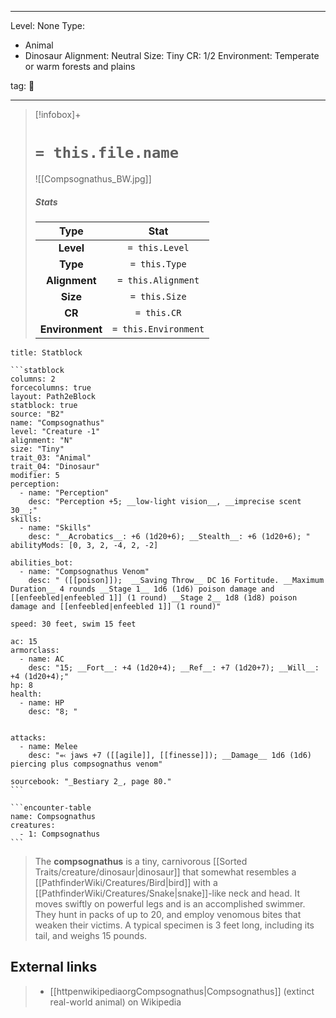 
---



Level: None
Type:
- Animal
- Dinosaur
Alignment: Neutral
Size: Tiny
CR: 1/2
Environment: Temperate or warm forests and plains



tag: 👹

---


> [!infobox]+
> #  `= this.file.name`
> ![[Compsognathus_BW.jpg]]
> ##### Stats
> Type | Stat |
> :---:|:---:|
> **Level** | `= this.Level` |
> **Type** | `= this.Type` |
> **Alignment** | `= this.Alignment` |
> **Size** | `= this.Size` |
> **CR** | `= this.CR` |
> **Environment** | `= this.Environment` |




````ad-info
title: Statblock

```statblock
columns: 2
forcecolumns: true
layout: Path2eBlock
statblock: true
source: "B2"
name: "Compsognathus"
level: "Creature -1"
alignment: "N"
size: "Tiny"
trait_03: "Animal"
trait_04: "Dinosaur"
modifier: 5
perception:
  - name: "Perception"
    desc: "Perception +5; __low-light vision__, __imprecise scent 30__;"
skills:
  - name: "Skills"
    desc: "__Acrobatics__: +6 (1d20+6); __Stealth__: +6 (1d20+6); "
abilityMods: [0, 3, 2, -4, 2, -2]

abilities_bot:
  - name: "Compsognathus Venom"
    desc: " ([[poison]]);  __Saving Throw__ DC 16 Fortitude. __Maximum Duration__ 4 rounds __Stage 1__ 1d6 (1d6) poison damage and [[enfeebled|enfeebled 1]] (1 round) __Stage 2__ 1d8 (1d8) poison damage and [[enfeebled|enfeebled 1]] (1 round)"

speed: 30 feet, swim 15 feet

ac: 15
armorclass:
  - name: AC
    desc: "15; __Fort__: +4 (1d20+4); __Ref__: +7 (1d20+7); __Will__: +4 (1d20+4);"
hp: 8
health:
  - name: HP
    desc: "8; "


attacks:
  - name: Melee
    desc: "⬻ jaws +7 ([[agile]], [[finesse]]); __Damage__ 1d6 (1d6) piercing plus compsognathus venom"

sourcebook: "_Bestiary 2_, page 80."
```

```encounter-table
name: Compsognathus
creatures:
  - 1: Compsognathus
```

````



> The **compsognathus** is a tiny, carnivorous [[Sorted Traits/creature/dinosaur|dinosaur]] that somewhat resembles a [[PathfinderWiki/Creatures/Bird|bird]] with a [[PathfinderWiki/Creatures/Snake|snake]]-like neck and head. It moves swiftly on powerful legs and is an accomplished swimmer.
> They hunt in packs of up to 20, and employ venomous bites that weaken their victims.
> A typical specimen is 3 feet long, including its tail, and weighs 15 pounds.




## External links

> - [[httpenwikipediaorgCompsognathus|Compsognathus]] (extinct real-world animal) on Wikipedia







